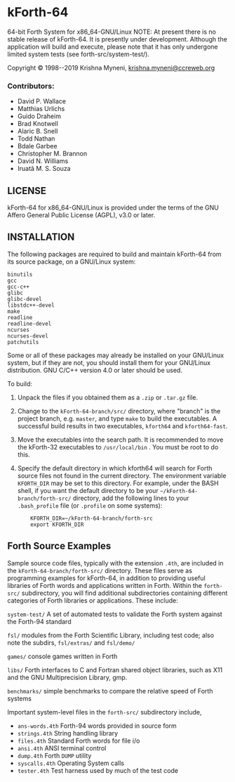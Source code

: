 # kForth-64
64-bit Forth System for x86_64-GNU/Linux
NOTE: At present there is no stable release of kForth-64. It is presently
under development. Although the application will build and execute, please
note that it has only undergone limited system tests (see forth-src/system-test/).

Copyright &copy; 1998--2019 Krishna Myneni, <krishna.myneni@ccreweb.org>

### Contributors:

*  David P. Wallace
*  Matthias Urlichs
*  Guido Draheim
*  Brad Knotwell
*  Alaric B. Snell
*  Todd Nathan
*  Bdale Garbee
*  Christopher M. Brannon
*  David N. Williams
*  Iruatã M. S. Souza

## LICENSE

kForth-64 for x86_64-GNU/Linux is provided under the terms of the GNU
Affero General Public License (AGPL), v3.0 or later.


## INSTALLATION 

The following packages are required to build and maintain kForth-64 from
its source package, on a GNU/Linux system:

    binutils
    gcc
    gcc-c++
    glibc
    glibc-devel
    libstdc++-devel
    make
    readline
    readline-devel
    ncurses
    ncurses-devel
    patchutils

Some or all of these packages may already be installed on your GNU/Linux
system, but if they are not, you should install them for your GNU/Linux
distribution. GNU C/C++ version 4.0 or later should be used.

To build:

1. Unpack the files if you obtained them as a `.zip` or `.tar.gz` file.

2. Change to the `kForth-64-branch/src/` directory, where "branch" is the project
   branch, e.g. `master`, and type `make` to build the executables. A successful
   build results in two executables, `kforth64` and `kforth64-fast`.

3. Move the executables into the search path. It is recommended to move
   the kForth-32 executables to `/usr/local/bin` . You must be root to do this.

4. Specify the default directory in which kforth64 will search for Forth source
   files not found in the current directory. The environment variable `KFORTH_DIR`
   may be set to this directory. For example, under the BASH shell, if you want
   the default directory to be your `~/kForth-64-branch/forth-src/` directory, add the
   following lines to your `.bash_profile` file (or `.profile` on some systems):

           KFORTH_DIR=~/kForth-64-branch/forth-src
           export KFORTH_DIR

## Forth Source Examples

Sample source code files, typically with the extension `.4th`, are
included in the `kForth-64-branch/forth-src/` directory. These files serve as
programming examples for kForth-64, in addition to providing useful
libraries of Forth words and applications written in Forth. Within the
`forth-src/` subdirectory, you will find additional subdirectories containing
different categories of Forth libraries or applications. These include:

`system-test/`     A set of automated tests to validate the Forth system against
                   the Forth-94 standard

`fsl/`             modules from the Forth Scientific Library, including test code;
                   also note the subdirs, `fsl/extras/` and `fsl/demo/`

`games/`           console games written in Forth

`libs/`            Forth interfaces to C and Fortran shared object libraries, such
                   as X11 and the GNU Multiprecision Library, gmp.

`benchmarks/`      simple benchmarks to compare the relative speed of Forth systems


Important system-level files in the `forth-src/` subdirectory include,

* `ans-words.4th`   Forth-94 words provided in source form
* `strings.4th`     String handling library
* `files.4th`       Standard Forth words for file i/o
* `ansi.4th`        ANSI terminal control
* `dump.4th`        Forth `DUMP` utility
* `syscalls.4th`    Operating System calls
* `tester.4th`      Test harness used by much of the test code

